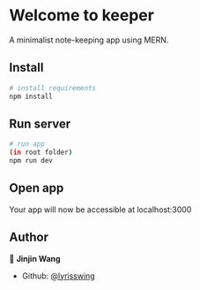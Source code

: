 # Welcome to keeper

A minimalist note-keeping app using MERN.

## Install

```bash
# install requirements
npm install
```
## Run server

```bash
# run app
(in root folder)
npm run dev
```

## Open app

Your app will now be accessible at localhost:3000

## Author

👤 **Jinjin Wang**

* Github: [@lyrisswing](https://github.com/lyrisswing)
